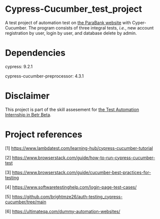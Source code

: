 # Cypress-Cucumber_test_project
A test project of automation test on [the ParaBank website](https://parabank.parasoft.com/parabank/index.htm) with Cyper-Cucumber. The program consists of three integral tests, _i.e._, new account registration by user, login by user, and database delete by admin.


# Dependencies
cypress: 9.2.1

cypress-cucumber-preprocessor: 4.3.1


# Disclaimer
This project is part of the skill assesement for [the Test Automation Internship in Betr Beta](https://www.linkedin.com/jobs/view/4030634711/?refId=5b062e36-47f5-41a1-87a7-88c6651d47f2&trackingId=or%2B%2Bj6JnQ%2Ba81XnxsNZhDg%3D%3D).


# Project references
[1] https://www.lambdatest.com/learning-hub/cypress-cucumber-tutorial

[2] https://www.browserstack.com/guide/how-to-run-cypress-cucumber-test

[3] https://www.browserstack.com/guide/cucumber-best-practices-for-testing

[4] https://www.softwaretestinghelp.com/login-page-test-cases/

[5] https://github.com/brightmze26/auth-testing_cypress-cucumber/tree/main

[6] https://ultimateqa.com/dummy-automation-websites/
